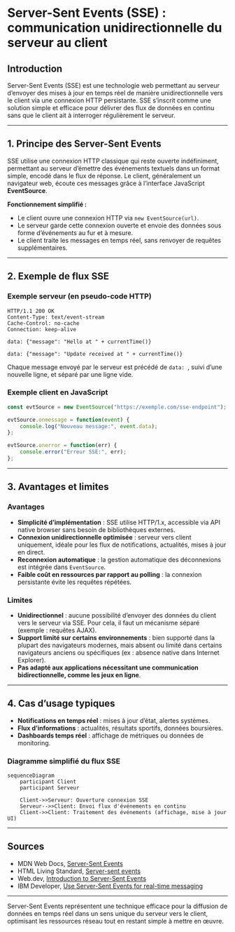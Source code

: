 # Server-Sent Events (SSE) : communication unidirectionnelle du serveur au client

## Introduction

Server-Sent Events (SSE) est une technologie web permettant au serveur d’envoyer des mises à jour en temps réel de manière unidirectionnelle vers le client via une connexion HTTP persistante. SSE s’inscrit comme une solution simple et efficace pour délivrer des flux de données en continu sans que le client ait à interroger régulièrement le serveur.

---

## 1. Principe des Server-Sent Events

SSE utilise une connexion HTTP classique qui reste ouverte indéfiniment, permettant au serveur d’émettre des événements textuels dans un format simple, encodé dans le flux de réponse. Le client, généralement un navigateur web, écoute ces messages grâce à l’interface JavaScript **EventSource**.

**Fonctionnement simplifié :**

- Le client ouvre une connexion HTTP via `new EventSource(url)`.
- Le serveur garde cette connexion ouverte et envoie des données sous forme d’événements au fur et à mesure.
- Le client traite les messages en temps réel, sans renvoyer de requêtes supplémentaires.

---

## 2. Exemple de flux SSE

### Exemple serveur (en pseudo-code HTTP)

```
HTTP/1.1 200 OK
Content-Type: text/event-stream
Cache-Control: no-cache
Connection: keep-alive

data: {"message": "Hello at " + currentTime()}

data: {"message": "Update received at " + currentTime()}
```

Chaque message envoyé par le serveur est précédé de `data: `, suivi d’une nouvelle ligne, et séparé par une ligne vide.

### Exemple client en JavaScript

```javascript
const evtSource = new EventSource("https://exemple.com/sse-endpoint");

evtSource.onmessage = function(event) {
    console.log("Nouveau message:", event.data);
};

evtSource.onerror = function(err) {
    console.error("Erreur SSE:", err);
};
```

---

## 3. Avantages et limites

### Avantages

- **Simplicité d’implémentation** : SSE utilise HTTP/1.x, accessible via API native browser sans besoin de bibliothèques externes.
- **Connexion unidirectionnelle optimisée** : serveur vers client uniquement, idéale pour les flux de notifications, actualités, mises à jour en direct.
- **Reconnexion automatique** : la gestion automatique des déconnexions est intégrée dans `EventSource`.
- **Faible coût en ressources par rapport au polling** : la connexion persistante évite les requêtes répétées.

### Limites

- **Unidirectionnel** : aucune possibilité d’envoyer des données du client vers le serveur via SSE. Pour cela, il faut un mécanisme séparé (exemple : requêtes AJAX).
- **Support limité sur certains environnements** : bien supporté dans la plupart des navigateurs modernes, mais absent ou limité dans certains navigateurs anciens ou spécifiques (ex : absence native dans Internet Explorer).
- **Pas adapté aux applications nécessitant une communication bidirectionnelle, comme les jeux en ligne**.

---

## 4. Cas d’usage typiques

- **Notifications en temps réel** : mises à jour d’état, alertes systèmes.
- **Flux d’informations** : actualités, résultats sportifs, données boursières.
- **Dashboards temps réel** : affichage de métriques ou données de monitoring.

### Diagramme simplifié du flux SSE

```mermaid
sequenceDiagram
    participant Client
    participant Serveur

    Client->>Serveur: Ouverture connexion SSE
    Serveur-->>Client: Envoi flux d'événements en continu
    Client->>Client: Traitement des événements (affichage, mise à jour UI)
```

---

## Sources

- MDN Web Docs, [Server-Sent Events](https://developer.mozilla.org/en-US/docs/Web/API/Server-sent_events)
- HTML Living Standard, [Server-sent events](https://html.spec.whatwg.org/multipage/server-sent-events.html)
- Web.dev, [Introduction to Server-Sent Events](https://web.dev/serve-sent-events/)
- IBM Developer, [Use Server-Sent Events for real-time messaging](https://developer.ibm.com/articles/server-sent-events/)

---

Server-Sent Events représentent une technique efficace pour la diffusion de données en temps réel dans un sens unique du serveur vers le client, optimisant les ressources réseau tout en restant simple à mettre en œuvre.